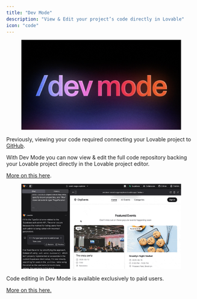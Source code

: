 ```yaml
---
title: "Dev Mode"
description: "View & Edit your project’s code directly in Lovable"
icon: "code"
---
```


<figure><img src="/images/Twitterpost-1.png" alt="Twitterpost 1 Pn"><figcaption></figcaption></figure>

Previously, viewing your code required connecting your Lovable project to [GitHub](https://docs.lovable.dev/integrations/git-integration).

With Dev Mode you can now view & edit the full code repository backing your Lovable project directly in the Lovable project editor.

[More on this here](https://x.com/lovable_dev/status/1895500151889768596).

<figure><img src="/images/dev-mode.png" alt="lovable dev mode"><figcaption></figcaption></figure>

Code editing in Dev Mode is available exclusively to paid users.

[More on this here.](https://x.com/lovable_dev/status/1907816567947096341)